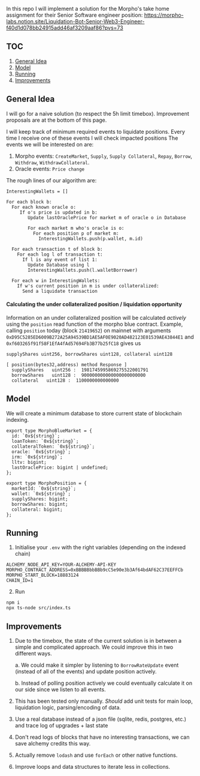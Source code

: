 In this repo I will implement a solution for the Morpho's take home assignment for their Senior Software engineer position:
https://morpho-labs.notion.site/Liquidation-Bot-Senior-Web3-Engineer-f40d1d078bb24915add46af3209aaf86?pvs=73

## TOC

1. [General Idea](#general-idea)
2. [Model](#model)
3. [Running](#running)
4. [Improvements](#improvements)

## General Idea

I will go for a naive solution (to respect the 5h limit timebox). Improvement proposals are at the bottom of this page.

I will keep track of minimum required events to liquidate positions. Every time I receive one of these events I will check impacted positions
The events we will be interested on are:

1. Morpho events: `CreateMarket`, `Supply`, `Supply Collateral`, `Repay`, `Borrow`, `Withdraw`, `WithdrawCollateral`.
2. Oracle events: `Price change`

The rough lines of our algorithm are:

```
InterestingWallets = []

For each block b:
  For each known oracle o:
     If o's price is updated in b:
        Update lastOraclePrice for market m of oracle o in Database

        For each market m who's oracle is o:
          For each position p of market m:
            InterestingWallets.push(p.wallet, m.id)

  For each transaction t of block b:
    For each log l of transaction t:
      If l is any event of list 1:
        Update Database using l
        InterestingWallets.push(l.walletBorrower)

  For each w in InterestingWallets:
    If w's current position in m is under collateralized:
      Send a liquidate transaction
```

#### Calculating the under collateralized position / liquidation opportunity

Information on an under collateralized position will be calculated _actively_ using the `position` read function of the morpho blue contract.
Example, calling `position` today (block `21419652`) on mainnet with arguments `0xD95C5285ED6009B272A25A94539BD1AE5AF0E9020AD482123E01539AE43844E1` and `0xf603265f91f58F1EfA4fAd57694Fb3B77b25fC18` gives us

```
supplyShares uint256, borrowShares uint128, collateral uint128

[ position(bytes32,address) method Response ]
  supplyShares   uint256 :  1981745995869275522001791
  borrowShares   uint128 :  900000000000000000000000
  collateral   uint128 :  1100000000000000
```

## Model

We will create a minimum database to store current state of blockchain indexing.

```
export type MorphoBlueMarket = {
  id: `0x${string}`;
  loanToken: `0x${string}`;
  collateralToken: `0x${string}`;
  oracle: `0x${string}`;
  irm: `0x${string}`;
  lltv: bigint;
  lastOraclePrice: bigint | undefined;
};

export type MorphoPosition = {
  marketId: `0x${string}`;
  wallet: `0x${string}`;
  supplyShares: bigint;
  borrowShares: bigint;
  collateral: bigint;
};
```

## Running

1. Initialise your `.env` with the right variables (depending on the indexed chain)

```
ALCHEMY_NODE_API_KEY=YOUR-ALCHEMY-API-KEY
MORPHO_CONTRACT_ADDRESS=0xBBBBBbbBBb9cC5e90e3b3Af64bdAF62C37EEFFCb
MORPHO_START_BLOCK=18883124
CHAIN_ID=1
```

2. Run

```
npm i
npx ts-node src/index.ts
```

## Improvements

1. Due to the timebox, the state of the current solution is in between a simple and complicated approach. We could improve this in two different ways.

   a. We could make it simpler by listening to `BorrowRateUpdate` event (instead of all of the events) and update position actively.

   b. Instead of polling position actively we could eventually calculate it on our side since we listen to all events.

2. This has been tested only manually. _Should_ add unit tests for main loop, liquidation logic, parsing/encoding of data.
3. Use a real database instead of a json file (sqlite, redis, postgres, etc.) and trace log of upgrades + last state
4. Don't read logs of blocks that have no interesting transactions, we can save alchemy credits this way.
5. Actually remove `lodash` and use `forEach` or other native functions.
6. Improve loops and data structures to iterate less in collections.
